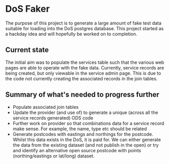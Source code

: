 # DoS Faker
The purpose of this project is to generate a large amount of fake test data suitable for loading into the DoS postgres database.
This project started as a hackday idea and will hopefully be worked on to completion.

## Current state

The initial aim was to populate the services table such that the various web pages are able to operate with the fake data. Currently, service records are being created, but only viewable in the service admin page. This is due to the code not currently creating the associated records in the join tables.

## Summary of what's needed to progress further

- Populate associated join tables
- Update the provider (and use of) to generate a unique (across all the service records generated) ODS code
- Further work on provider so that combinations data for a service record make sense. For example, the name, type etc should be related
- Generate postcodes with eastings and northings for the postcode. Whilst this data exists in the DoS, it is paid for. We can either generate the data from the existing dataset (and not publish in the open) or try and identify an alternative open source postcode with points (northing/eastings or lat/long) dataset.

